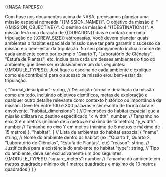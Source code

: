 {{NASA-PAPERS}}

Com base nos documentos acima da NASA, precisamos planejar uma missão espacial nomeada "{{MISSION_NAME}}". O objetivo da  missão é: "{{MISSION_OBJECTIVE}}". O destino da missão é "{{DESTINATION}}". A missão terá uma duração de {{DURATION}} dias e contará com uma tripulação de {{CREW_SIZE}} astronautas.
Você devera planejar quais ambientes o habitat espacial da missão deve ter para garantir o sucesso da missão e o bem-estar da tripulação. No seu planejamento inclua o nome de cada ambiente como por exemplo "Quarto 1', "Laboratório de Ciências", "Estufa de Plantas", etc. Inclua para cada um desses ambientes o tipo do ambiente, que deve ser exclusivamente um dos seguintes: {{MODULE_TYPES}}. Justifique a escolha de cada ambiente e explique como ele contribuirá para o sucesso da missão e/ou bem-estar da tripulação.

{
  "formal_description": string, // Descrição formal e detalhada da missão como um todo, incluindo objetivos científicos, metas de exploração e qualquer outro detalhe relevante como contexto histórico ou importância da missão. Deve ter entre 100 e 300 palavras e ser escrito de forma clara e envolvente.
  "habitat_dimensions": { // Dimensões do habitat espacial que a missão utilizará no destino especificado
    "x_width": number, // Tamanho no eixo X em metros (mínimo de 5 metros e máximo de 15 metros)
    "y_width": number // Tamanho no eixo Y em metros (mínimo de 5 metros e máximo de 15 metros)
  },
  "habitat": [ // Lista de ambientes do habitat espacial
    {
      "name": string, // Nome do ambiente dentro do habitat (ex: "Quarto 1', Quarto 2, "Laboratório de Ciências", "Estufa de Plantas", etc)
      "reason": string, // Justificativa para a existência do ambiente no habitat
      "type": string, // Tipo do ambiente, deve ser exclusivamente um dos seguintes: {{MODULE_TYPES}}
      "square_meters": number // Tamanho do ambiente em metros quadrados mínimo de 1 metros quadrados e máximo de 10 metros quadrados
    }
  ]
}
